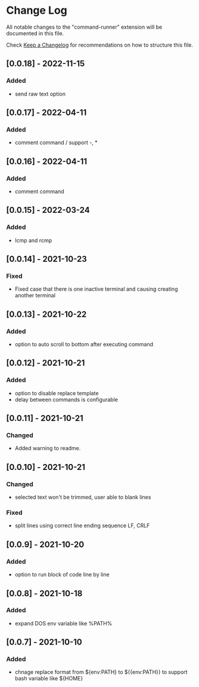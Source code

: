 # Change Log

All notable changes to the "command-runner" extension will be documented in this file.

Check [Keep a Changelog](http://keepachangelog.com/) for recommendations on how to structure this file.

## [0.0.18] - 2022-11-15
### Added
- send raw text option

## [0.0.17] - 2022-04-11
### Added
- comment command / support -, *

## [0.0.16] - 2022-04-11
### Added
- comment command


## [0.0.15] - 2022-03-24
### Added
- lcmp and rcmp

## [0.0.14] - 2021-10-23
### Fixed
- Fixed case that there is one inactive terminal and causing creating another terminal

## [0.0.13] - 2021-10-22
### Added
- option to auto scroll to bottom after executing command


## [0.0.12] - 2021-10-21
### Added
- option to disable replace template
- delay between commands is configurable

## [0.0.11] - 2021-10-21
### Changed
- Added warning to readme.


## [0.0.10] - 2021-10-21
### Changed
- selected text won't be trimmed, user able to blank lines

### Fixed
- split lines using correct line ending sequence LF, CRLF

## [0.0.9] - 2021-10-20
### Added
- option to run block of code line by line

## [0.0.8] - 2021-10-18
### Added
- expand DOS env variable like %PATH%


## [0.0.7] - 2021-10-10
### Added
- chnage replace format from ${env:PATH} to ${{env:PATH}} to support bash variable like ${HOME}
